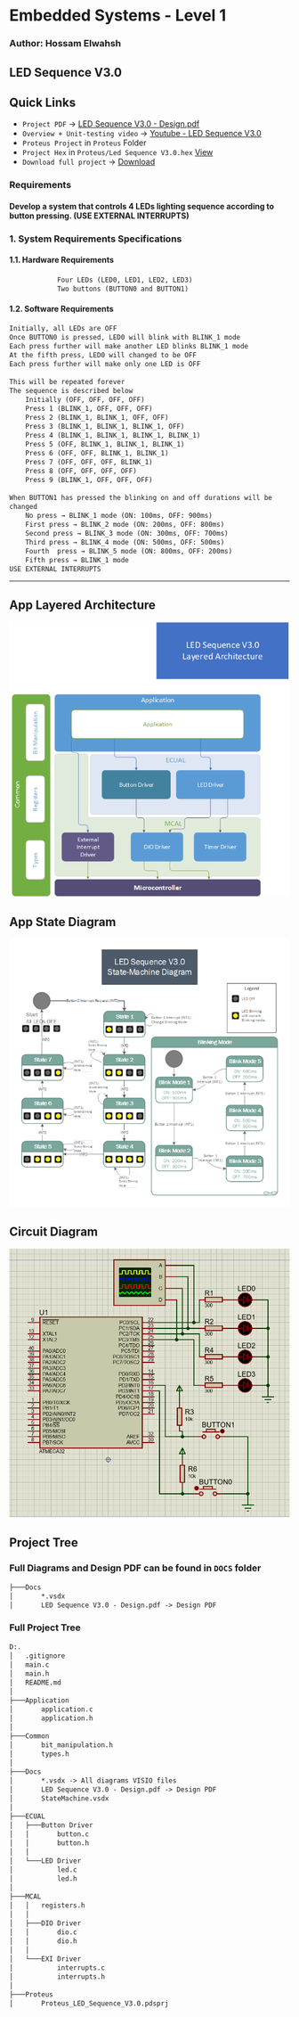 # Embedded Systems - Level 1
### Author: Hossam Elwahsh
## LED Sequence V3.0

## Quick Links
- `Project PDF` -> [LED Sequence V3.0 - Design.pdf](Docs/LED%20Sequence%20V3.0%20-%20Design.pdf)
- `Overview + Unit-testing video` -> [Youtube - LED  Sequence V3.0](https://youtu.be/m2PzmbrPUso)
- `Proteus Project` in `Proteus` Folder
- `Project Hex` in `Proteus/Led Sequence V3.0.hex` [View](Proteus/Led%20Sequence%20V3.0.hex)
- `Download full project` -> [Download](https://download-directory.github.io/?url=https://github.com/HossamElwahsh/sprints-automotive/tree/main/Embedded_Systems_Level_1/4_S_ESL1_04%20-%20LED%20sequence%20V3.0)

### Requirements
#### Develop a system that controls 4 LEDs lighting sequence according to button pressing. (USE EXTERNAL INTERRUPTS)

### 1. System Requirements Specifications
#### 1.1. Hardware Requirements
                Four LEDs (LED0, LED1, LED2, LED3)
                Two buttons (BUTTON0 and BUTTON1)
#### 1.2. Software Requirements
    Initially, all LEDs are OFF
    Once BUTTON0 is pressed, LED0 will blink with BLINK_1 mode
    Each press further will make another LED blinks BLINK_1 mode
    At the fifth press, LED0 will changed to be OFF
    Each press further will make only one LED is OFF

    This will be repeated forever
    The sequence is described below 
        Initially (OFF, OFF, OFF, OFF)
        Press 1 (BLINK_1, OFF, OFF, OFF)
        Press 2 (BLINK_1, BLINK_1, OFF, OFF)
        Press 3 (BLINK_1, BLINK_1, BLINK_1, OFF)
        Press 4 (BLINK_1, BLINK_1, BLINK_1, BLINK_1)
        Press 5 (OFF, BLINK_1, BLINK_1, BLINK_1)
        Press 6 (OFF, OFF, BLINK_1, BLINK_1)
        Press 7 (OFF, OFF, OFF, BLINK_1)
        Press 8 (OFF, OFF, OFF, OFF)
        Press 9 (BLINK_1, OFF, OFF, OFF)

    When BUTTON1 has pressed the blinking on and off durations will be changed
        No press → BLINK_1 mode (ON: 100ms, OFF: 900ms)
        First press → BLINK_2 mode (ON: 200ms, OFF: 800ms)
        Second press → BLINK_3 mode (ON: 300ms, OFF: 700ms)
        Third press → BLINK_4 mode (ON: 500ms, OFF: 500ms)
        Fourth  press → BLINK_5 mode (ON: 800ms, OFF: 200ms)
        Fifth press → BLINK_1 mode
    USE EXTERNAL INTERRUPTS
---------

## App Layered Architecture
![Layered Architecture](Docs/Images/Layered_architecture.png)

## App State Diagram
![State Diagram](Docs/Images/Led_Sequence_V3.0_State_Diagram.png)

## Circuit Diagram
![Proteus Simulation](Docs/Images/proteus_sim.png)

## Project Tree

### Full Diagrams and Design PDF can be found in `DOCS` folder  
```
├───Docs
│       *.vsdx
│       LED Sequence V3.0 - Design.pdf -> Design PDF
```

### Full Project Tree

```
D:.
│   .gitignore
│   main.c
│   main.h
│   README.md
│       
├───Application
│       application.c
│       application.h
│
├───Common
│       bit_manipulation.h
│       types.h
│
├───Docs
│       *.vsdx -> All diagrams VISIO files
│       LED Sequence V3.0 - Design.pdf -> Design PDF
│       StateMachine.vsdx
│
├───ECUAL
│   ├───Button Driver
│   │       button.c
│   │       button.h
│   │
│   └───LED Driver
│           led.c
│           led.h
│
├───MCAL
│   │   registers.h
│   │
│   ├───DIO Driver
│   │       dio.c
│   │       dio.h
│   │
│   └───EXI Driver
│           interrupts.c
│           interrupts.h
│
├───Proteus
│       Proteus_LED_Sequence_V3.0.pdsprj
```